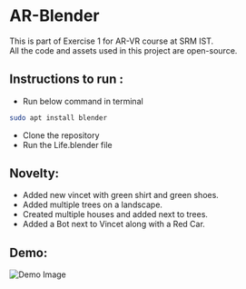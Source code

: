 # AR-Blender
This is part of Exercise 1 for AR-VR course at SRM IST.<br>
All the code and assets used in this project are open-source.

## Instructions to run :
* Run below command in terminal
```bash
sudo apt install blender
```
* Clone the repository
* Run the Life.blender file


## Novelty:
* Added new vincet with green shirt and green shoes.
* Added multiple trees on a landscape.
* Created multiple houses and added next to trees.
* Added a Bot next to Vincet along with a Red Car.

## Demo:
![Demo Image](https://github.com/abhay-lal/AR-BlenderImages/vincet'sLife.png)
